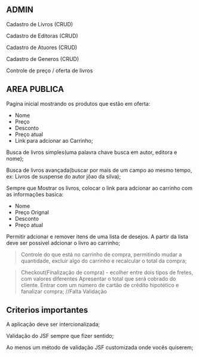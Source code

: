 ## ADMIN

Cadastro de Livros	(CRUD)

Cadastro de Editoras	(CRUD)

Cadastro de Atuores	(CRUD)

Cadastro de Generos	(CRUD)

Controle de preço / oferta de livros

## AREA PUBLICA

Pagina inicial mostrando os produtos que estão em oferta:
- Nome
- Preço
- Desconto
- Preço atual
- Link para adcionar ao Carrinho;
	
Busca de livros simples(uma palavra chave busca em autor, editora e nome);

Busca de livros avançada(buscar por mais de um campo ao mesmo tempo, ex:
Livros de suspense do autor jõao da silva);

Sempre que Mostrar os livros, colocar o link para adcionar ao carrinho com
as informações basica:
- Nome
- Preço Orignal
- Desconto
- Preço atual
	
Permitir adcionar e remover itens de uma lista de desejos. A partir da lista
deve ser possivel adcionar o livro ao carrinho;

> Controle do que está no carrinho de compra, permitindo mudar a quantidade, 
> excluir algo do carrinho e recalcular o total da compra;

> Checkout(Finalização de compra) - ecolher entre dois tipos de fretes, com valores diferentes
> Apresentar o total que será cobrado do cliente. Entrar com um número de cartão de crédito
> hipotético e fanalizar compra; //Falta Validação

## Criterios importantes

A aplicação deve ser intercionalizada;

Validação do JSF sempre que fizer sentido;

Ao menos um método de validação JSF customizada onde vocês quiserem;
 


